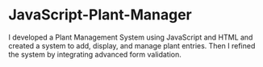 # JavaScript-Plant-Manager

I developed a Plant Management System using JavaScript and HTML and created a system to add, display, and manage plant entries.
Then I refined the system by integrating advanced form validation. 
